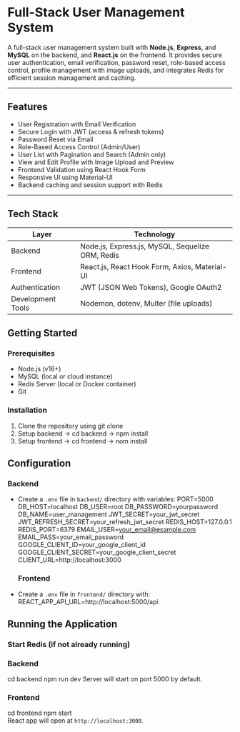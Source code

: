# Full-Stack User Management System

A full-stack user management system built with **Node.js**, **Express**, and **MySQL** on the backend, and **React.js** on the frontend. It provides secure user authentication, email verification, password reset, role-based access control, profile management with image uploads, and integrates Redis for efficient session management and caching.

---

## Features

- User Registration with Email Verification
- Secure Login with JWT (access & refresh tokens)
- Password Reset via Email
- Role-Based Access Control (Admin/User)
- User List with Pagination and Search (Admin only)
- View and Edit Profile with Image Upload and Preview
- Frontend Validation using React Hook Form
- Responsive UI using Material-UI
- Backend caching and session support with Redis

---

## Tech Stack

| Layer     | Technology                                     |
| --------- | ----------------------------------------------|
| Backend   | Node.js, Express.js, MySQL, Sequelize ORM, Redis |
| Frontend  | React.js, React Hook Form, Axios, Material-UI |
| Authentication | JWT (JSON Web Tokens), Google OAuth2          |
| Development Tools | Nodemon, dotenv, Multer (file uploads)     |


## Getting Started

### Prerequisites

- Node.js (v16+)
- MySQL (local or cloud instance)
- Redis Server (local or Docker container)
- Git

### Installation

1. Clone the repository using git clone
2. Setup backend -> cd backend -> npm install
3. Setup frontend -> cd frontend -> nom install

## Configuration

### Backend

- Create a `.env` file in `backend/` directory with variables:
    PORT=5000
    DB_HOST=localhost
    DB_USER=root
    DB_PASSWORD=yourpassword
    DB_NAME=user_management
    JWT_SECRET=your_jwt_secret
    JWT_REFRESH_SECRET=your_refresh_jwt_secret
    REDIS_HOST=127.0.0.1
    REDIS_PORT=6379
    EMAIL_USER=your_email@example.com
    EMAIL_PASS=your_email_password
    GOOGLE_CLIENT_ID=your_google_client_id
    GOOGLE_CLIENT_SECRET=your_google_client_secret
    CLIENT_URL=http://localhost:3000

  ### Frontend

- Create a `.env` file in `frontend/` directory with:
    REACT_APP_API_URL=http://localhost:5000/api

 ## Running the Application

### Start Redis (if not already running)
### Backend
  cd backend
  npm run dev
  Server will start on port 5000 by default.
### Frontend
  cd frontend
  npm start  
  React app will open at `http://localhost:3000`.
  
